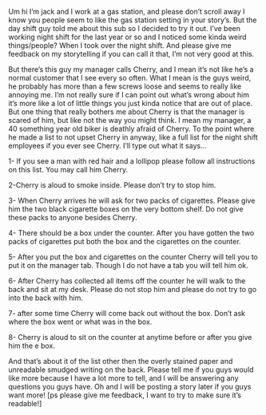 Um hi I’m jack and I work at a gas station, and please don’t scroll away I know you people seem to like the gas station setting in your story’s. But the day shift guy told me about this sub so I decided to try it out.
I’ve been working night shift for the last year or so and I noticed some kinda weird things/people? When I took over the night shift. And please give me feedback on my storytelling if you can call it that, I’m not very good at this.

But there’s this guy my manager calls Cherry, and I mean it’s not like he’s a normal customer that I see every so often. What I mean is the guys weird, he probably has more than a few screws loose and seems to really like annoying me. I’m not really sure if I can point out what’s wrong about him it’s more like a lot of little things you just kinda notice that are out of place. But one thing that really bothers me about Cherry is that the manager is scared of him, but like not the way you might think. I mean my manager, a 40 something year old biker is deathly afraid of Cherry. To the point where he made a list to not upset Cherry in anyway, like a full list for the night shift employees if you ever see Cherry. I’ll type out what it says…

1- If you see a man with red hair and a lollipop please follow all instructions on this list. You may call him Cherry.

2-Cherry is aloud to smoke inside. Please don’t try to stop him.

3- When Cherry arrives he will ask for two packs of cigarettes. Please give him the two black cigarette boxes on the very bottom shelf. Do not give these packs to anyone besides Cherry.

4- There should be a box under the counter. After you have gotten the two packs of cigarettes put both the box and the cigarettes on the counter. 

5- After you put the box and cigarettes on the counter Cherry will tell you to put it on the manager tab. Though I do not have a tab you will tell him ok.

6- After Cherry has collected all items off the counter he will walk to the back and sit at my desk. Please do not stop him and please do not try to go into the back with him.

7- after some time Cherry will come back out without the box. Don’t ask where the box went or what was in the box.

8- Cherry is aloud to sit on the counter at anytime before or after you give him the e box.

And that’s about it of the list other then the overly stained paper and unreadable smudged writing on the back. Please tell me if you guys would like more because I have a lot more to tell, and I will be answering any questions you guys have. Oh and I will be posting a story later if you guys want more!
[ps please give me feedback, I want to try to make sure it’s readable!]